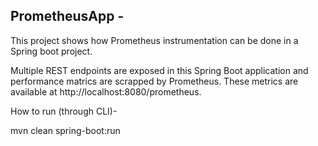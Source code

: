 PrometheusApp -
-------------

This project shows how Prometheus instrumentation can be done in a Spring boot project.

Multiple REST endpoints are exposed in this Spring Boot application and performance matrics are scrapped by Prometheus. These metrics are available at  http://localhost:8080/prometheus.


How to run (through CLI)-


mvn clean spring-boot:run
